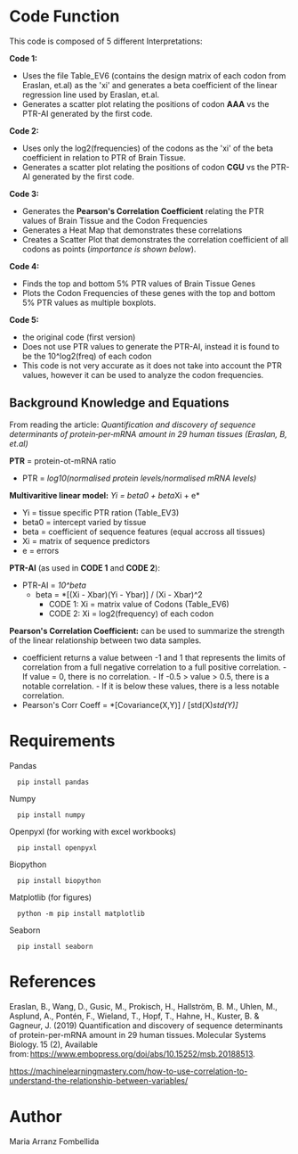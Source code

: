 # Code Function
This code is composed of 5 different Interpretations:

**Code 1:** 
- Uses the file Table_EV6 (contains the design matrix of each codon from Eraslan, et.al) as the 'xi' and generates a beta coefficient of the linear regression line used by Eraslan, et.al.
- Generates a scatter plot relating the positions of codon **AAA** vs the PTR-AI generated by the first code.

**Code 2:** 
- Uses only the log2(frequencies) of the codons as the 'xi' of the beta coefficient in relation to PTR of Brain Tissue.
- Generates a scatter plot relating the positions of codon **CGU** vs the PTR-AI generated by the first code.

**Code 3:**
- Generates the **Pearson's Correlation Coefficient** relating the PTR values of Brain Tissue and the Codon Frequencies
- Generates a Heat Map that demonstrates these correlations
- Creates a Scatter Plot that demonstrates the correlation coefficient of all codons as points (*importance is shown below*).

**Code 4:**
- Finds the top and bottom 5% PTR values of Brain Tissue Genes
- Plots the Codon Frequencies of these genes with the top and bottom 5% PTR values as multiple boxplots.

**Code 5:** 
- the original code (first version)
- Does not use PTR values to generate the PTR-AI, instead it is found to be the 10^log2(freq) of each codon
- This code is not very accurate as it does not take into account the PTR values, however it can be used to analyze the codon frequencies.

## Background Knowledge and Equations
From reading the article: *Quantification and discovery of sequence determinants of protein‐per‐mRNA amount in 29 human tissues (Eraslan, B, et.al)*

**PTR** = protein-ot-mRNA ratio
  - PTR = *log10(normalised protein levels/normalised mRNA levels)*

**Multivaritive linear model:** *Yi = beta0 + beta*Xi + e*
  - Yi = tissue specific PTR ration (Table_EV3)
  - beta0 = intercept varied by tissue
  - beta = coefficient of sequence features (equal accross all tissues)
  - Xi = matrix of sequence predictors
  - e = errors

**PTR-AI** (as used in **CODE 1** and **CODE 2**):
  - PTR-AI = *10^beta*
    - beta = *[(Xi - Xbar)(Yi - Ybar)] / (Xi - Xbar)^2
        - CODE 1: Xi = matrix value of Codons (Table_EV6)
        - CODE 2: Xi = log2(frequency) of each codon
        
**Pearson's Correlation Coefficient:** can be used to summarize the strength of the linear relationship between two data samples.
  - coefficient returns a value between -1 and 1 that represents the limits of correlation from a full negative correlation to a full positive correlation.
        - If value = 0, there is no correlation.
        - If -0.5 > value > 0.5, there is a notable correlation.
        - If it is below these values, there is a less notable correlation.
  - Pearson's Corr Coeff = *[Covariance(X,Y)] / [std(X)*std(Y)]*

# Requirements
Pandas
```
  pip install pandas
```
Numpy
```
  pip install numpy
```
Openpyxl (for working with excel workbooks)
```
  pip install openpyxl
```
Biopython
```
  pip install biopython
```
Matplotlib (for figures)
```
  python -m pip install matplotlib
```
Seaborn
```
  pip install seaborn
```

# References
Eraslan, B., Wang, D., Gusic, M., Prokisch, H., Hallström, B. M., Uhlen, M., Asplund, A., Pontén, F., Wieland, T., Hopf, T., Hahne, H., Kuster, B. & Gagneur, J. (2019) Quantification and discovery of sequence determinants of protein-per-mRNA amount in 29 human tissues. Molecular Systems Biology. 15 (2), Available from: https://www.embopress.org/doi/abs/10.15252/msb.20188513.

https://machinelearningmastery.com/how-to-use-correlation-to-understand-the-relationship-between-variables/

# Author 
Maria Arranz Fombellida
